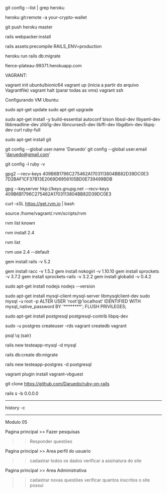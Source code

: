 git config --list | grep heroku

heroku git:remote -a your-crypto-wallet

git push heroku master

rails webpacker:install

rails assets:precompile RAILS_ENV=production

heroku run rails db:migrate

fierce-plateau-99371.herokuapp.com

VAGRANT:

vagrant init ubuntu/bionic64
vagrant up (inicia a partir do arquivo Vagrantfile)
vagrant halt (parar todas as vms)
vagrant ssh

Configurando VM Ubuntu:

sudo apt-get update
sudo apt-get upgrade

sudo apt-get install -y build-essential autoconf bison libssl-dev libyaml-dev libbreadline-dev zlib1g-dev libncurses5-dev libffi-dev libgdbm-dev libpq-dev curl ruby-full

sudo apt-get install git

git config --global user.name 'Daruedo'
git config --global user.email 'daruedo@gmail.com'

git config -l
ruby -v

gpg2 --recv-keys 409B6B1796C275462A1703113804BB82D39DC0E3 7D2BAF1CF37B13E2069D6956105BD0E739499BDB

gpg --keyserver hkp://keys.gnupg.net --recv-keys 409B6B1796C275462A1703113804BB82D39DC0E3

curl -sSL https://get.rvm.io | bash

source /home/vagrant/.rvm/scripts/rvm

rvm list known

rvm install 2.4

rvm list

rvm use 2.4 --default

gem install rails -v 5.2

gem install racc -v 1.5.2
gem install nokogiri -v 1.10.10
gem install sprockets -v 3.7.2
gem install sprockets-rails -v 3.2.2
gem install globalid -v 0.4.2

sudo apt-get install nodejs
nodejs --version

sudo apt-get install mysql-client mysql-server libmysqlclient-dev
sudo mysql -u root -p
ALTER USER 'root'@'localhost' IDENTIFIED WITH mysql_native_password BY '********';
FLUSH PRIVILEGES;

sudo apt-get install postgresql postgresql-contrib libpq-dev

sudo -u postgres createuser -rds vagrant
createdb vagrant

psql
\q (sair)

rails new testeapp-mysql -d mysql

rails db:create db:migrate

rails new testeapp-postgres -d postgresql

vagrant plugin install vagrant-vbguest

git clone https://github.com/Daruedo/ruby-on-rails

rails s -b 0.0.0.0

_____

history -c

_____

Modulo 05

Pagina principal >> Fazer pesquisas
>> Responder questões

Pagina principal >> Area perfil do usuario
>> cadastrar todos os dados
>> verificar a assinatura do site

Pagina principal >> Area Administrativa
>> cadastrar novas questões
>> verificar quantos inscritos o site possui
